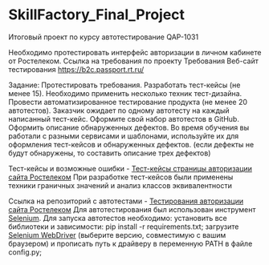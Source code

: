# SkillFactory_Final_Project
Итоговый проект по курсу автотестирование QAP-1031

Необходимо протестировать интерфейс авторизации в личном кабинете от Ростелеком.
Ссылка на требования по проекту Требования 
Веб-сайт тестирования https://b2c.passport.rt.ru/

Задание:
Протестировать требования.
Разработать тест-кейсы (не менее 15). Необходимо применить несколько техник тест-дизайна.
Провести автоматизированное тестирование продукта (не менее 20 автотестов). Заказчик ожидает по одному автотесту на каждый написанный тест-кейс. Оформите свой набор автотестов в GitHub.
Оформить описание обнаруженных дефектов. Во время обучения вы работали с разными сервисами и шаблонами, используйте их для оформления тест-кейсов и обнаруженных дефектов. (если дефекты не будут обнаружены, то составить описание трех дефектов)

Тест-кейсы и возможные ошибки - [Тест-кейсы страницы авторизации сайта Ростелеком](https://docs.google.com/spreadsheets/d/1-bBIuIFrSoDuJZaEMxpDhLj635Hd5Off4txA1LvEw2Y/edit?usp=sharing)
При разработке тест-кейсов были применены техники граничных значений и анализ классов эквивалентности

Ссылка на репозиторий с автотестами - [Тестирования авторизации сайта Ростелеком](https://github.com/LinarKhmblov/SkillFactory_Final_Project.git)
Для автотестирования был использован инструмент [Selenium](https://www.selenium.dev/).
Для запуска автотестов необходимо:
установить все библиотеки и зависимости: pip install -r requirements.txt;
загрузите [Selenium WebDriver](https://chromedriver.chromium.org/downloads) (выберите версию, совместимую с вашим браузером) и прописать путь к драйверу в переменную PATH в файле config.py;
